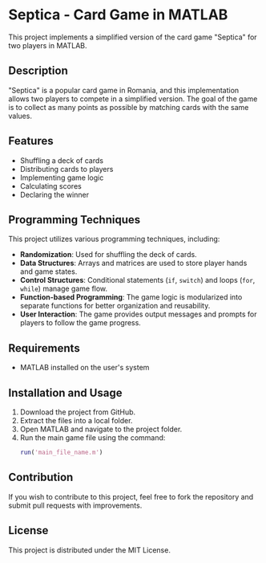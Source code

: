 # Septica - Card Game in MATLAB

This project implements a simplified version of the card game "Septica" for two players in MATLAB.

## Description

"Septica" is a popular card game in Romania, and this implementation allows two players to compete in a simplified version. The goal of the game is to collect as many points as possible by matching cards with the same values.

## Features

- Shuffling a deck of cards
- Distributing cards to players
- Implementing game logic
- Calculating scores
- Declaring the winner

## Programming Techniques

This project utilizes various programming techniques, including:

- **Randomization**: Used for shuffling the deck of cards.
- **Data Structures**: Arrays and matrices are used to store player hands and game states.
- **Control Structures**: Conditional statements (`if`, `switch`) and loops (`for`, `while`) manage game flow.
- **Function-based Programming**: The game logic is modularized into separate functions for better organization and reusability.
- **User Interaction**: The game provides output messages and prompts for players to follow the game progress.

## Requirements

- MATLAB installed on the user's system

## Installation and Usage

1. Download the project from GitHub.
2. Extract the files into a local folder.
3. Open MATLAB and navigate to the project folder.
4. Run the main game file using the command:
   ```matlab
   run('main_file_name.m')
   ```

## Contribution

If you wish to contribute to this project, feel free to fork the repository and submit pull requests with improvements.

## License

This project is distributed under the MIT License.

